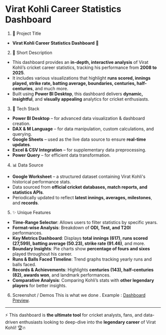 # Virat Kohli Career Statistics Dashboard

1. 📌 Project Title
- **Virat Kohli Career Statistics Dashboard** 🏏

2. 📝 Short Description
- This dashboard provides an **in-depth, interactive analysis** of Virat Kohli’s cricket career statistics, tracking his performance from **2008 to 2025**.
- It includes various visualizations that highlight **runs scored, innings played, strike rate, batting average, boundaries, centuries, half-centuries**, and much more.
- Built using **Power BI Desktop**, this dashboard delivers **dynamic, insightful**, and **visually appealing** analytics for cricket enthusiasts.

3. 🔧 Tech Stack
- **Power BI Desktop** – for advanced data visualization & dashboard creation.
- **DAX & M Language** – for data manipulation, custom calculations, and querying.
- **Google Sheets** – used as the live data source to ensure **real-time updates**.
- **Excel & CSV Integration** – for supplementary data preprocessing.
- **Power Query** – for efficient data transformation.

4. 📊 Data Source
- **Google Worksheet** – a structured dataset containing Virat Kohli's historical performance stats.
- Data sourced from **official cricket databases, match reports, and statistics APIs**.
- Periodically updated to reflect **latest innings, averages, milestones**, and **records**.

5. ✨ Unique Features
- **Time-Range Selector**: Allows users to filter statistics by specific years.
- **Format-wise Analysis**: Breakdown of **ODI, Test, and T20I** performances.
- **Key Metrics Dashboard**: Displays **total innings (617), runs scored (27,599), batting average (50.23), strike rate (91.46)**, and more.
- **Boundary Insights**: Pie charts show **percentage of fours and sixes** played throughout his career.
- **Runs & Balls Faced Timeline**: Trend graphs tracking yearly runs and balls faced.
- **Records & Achievements**: Highlights **centuries (143), half-centuries (82), awards won**, and landmark performances.
- **Comparative Analysis**: Comparing Kohli’s stats with **other legendary players** for better insights.

6. Screenshot / Demos
   This is what we done .
Example : [Dashboard Preview](https://raw.githubusercontent.com/Devendra661/Virat-Kohli-Carrier-Dashboard-/main/Virat%20Kohli%20Carrier%20Dashboard.png).
---

⚡ This dashboard is **the ultimate tool** for cricket analysts, fans, and data-driven enthusiasts looking to deep-dive into the **legendary career** of Virat Kohli! 🏆🔥
